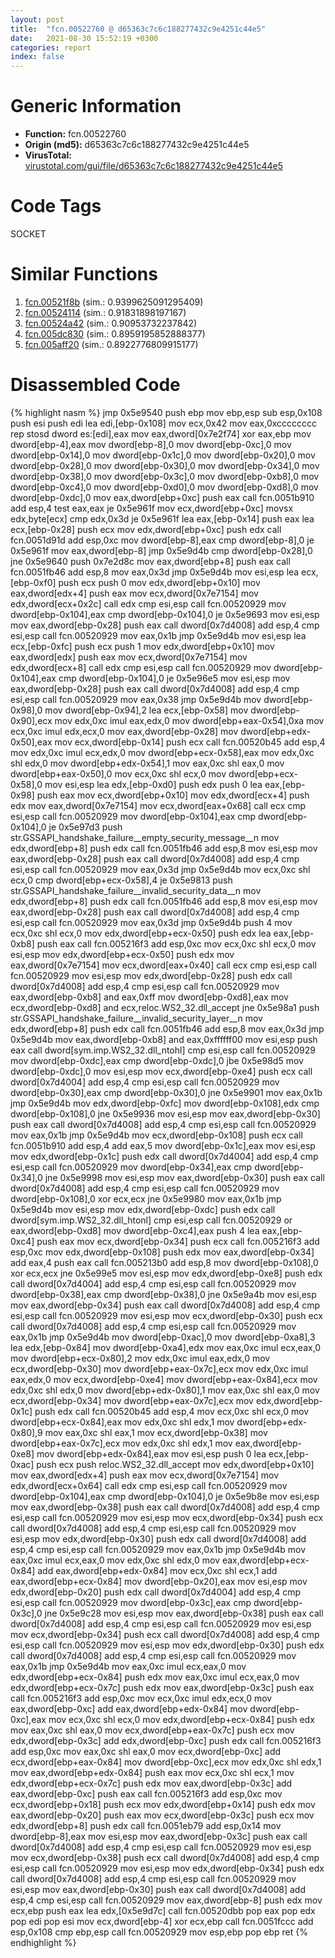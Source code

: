 ```yaml
---
layout: post
title:  "fcn.00522760 @ d65363c7c6c188277432c9e4251c44e5"
date:   2021-08-30 15:52:19 +0300
categories: report
index: false
---
```


# Generic Information
- **Function:** fcn.00522760
- **Origin (md5):** d65363c7c6c188277432c9e4251c44e5
- **VirusTotal:** [virustotal.com/gui/file/d65363c7c6c188277432c9e4251c44e5][virustotal_ref]

# Code Tags
<span class="tag" id="SOCKET">SOCKET</span>


# Similar Functions

1. [fcn.00521f8b][similar_1_ref] (sim.: 0.9399625091295409)
2. [fcn.00524114][similar_2_ref] (sim.: 0.91831898197167)
3. [fcn.00524a42][similar_3_ref] (sim.: 0.90953732237842)
4. [fcn.005dc830][similar_4_ref] (sim.: 0.8959195852888377)
5. [fcn.005aff20][similar_5_ref] (sim.: 0.8922776809915177)


# Disassembled Code

{% highlight nasm %}
jmp 0x5e9540
push ebp
mov ebp,esp
sub esp,0x108
push esi
push edi
lea edi,[ebp-0x108]
mov ecx,0x42
mov eax,0xcccccccc
rep stosd dword es:[edi],eax
mov eax,dword[0x7e2f74]
xor eax,ebp
mov dword[ebp-4],eax
mov dword[ebp-8],0
mov dword[ebp-0xc],0
mov dword[ebp-0x14],0
mov dword[ebp-0x1c],0
mov dword[ebp-0x20],0
mov dword[ebp-0x28],0
mov dword[ebp-0x30],0
mov dword[ebp-0x34],0
mov dword[ebp-0x38],0
mov dword[ebp-0x3c],0
mov dword[ebp-0xb8],0
mov dword[ebp-0xc4],0
mov dword[ebp-0xd0],0
mov dword[ebp-0xd8],0
mov dword[ebp-0xdc],0
mov eax,dword[ebp+0xc]
push eax
call fcn.0051b910
add esp,4
test eax,eax
je 0x5e961f
mov ecx,dword[ebp+0xc]
movsx edx,byte[ecx]
cmp edx,0x3d
je 0x5e961f
lea eax,[ebp-0x14]
push eax
lea ecx,[ebp-0x28]
push ecx
mov edx,dword[ebp+0xc]
push edx
call fcn.0051d91d
add esp,0xc
mov dword[ebp-8],eax
cmp dword[ebp-8],0
je 0x5e961f
mov eax,dword[ebp-8]
jmp 0x5e9d4b
cmp dword[ebp-0x28],0
jne 0x5e9640
push 0x7e2d8c
mov eax,dword[ebp+8]
push eax
call fcn.0051fb46
add esp,8
mov eax,0x3d
jmp 0x5e9d4b
mov esi,esp
lea ecx,[ebp-0xf0]
push ecx
push 0
mov edx,dword[ebp+0x10]
mov eax,dword[edx+4]
push eax
mov ecx,dword[0x7e7154]
mov edx,dword[ecx+0x2c]
call edx
cmp esi,esp
call fcn.00520929
mov dword[ebp-0x104],eax
cmp dword[ebp-0x104],0
je 0x5e9693
mov esi,esp
mov eax,dword[ebp-0x28]
push eax
call dword[0x7d4008]
add esp,4
cmp esi,esp
call fcn.00520929
mov eax,0x1b
jmp 0x5e9d4b
mov esi,esp
lea ecx,[ebp-0xfc]
push ecx
push 1
mov edx,dword[ebp+0x10]
mov eax,dword[edx]
push eax
mov ecx,dword[0x7e7154]
mov edx,dword[ecx+8]
call edx
cmp esi,esp
call fcn.00520929
mov dword[ebp-0x104],eax
cmp dword[ebp-0x104],0
je 0x5e96e5
mov esi,esp
mov eax,dword[ebp-0x28]
push eax
call dword[0x7d4008]
add esp,4
cmp esi,esp
call fcn.00520929
mov eax,0x38
jmp 0x5e9d4b
mov dword[ebp-0x98],0
mov dword[ebp-0x94],2
lea ecx,[ebp-0x58]
mov dword[ebp-0x90],ecx
mov edx,0xc
imul eax,edx,0
mov dword[ebp+eax-0x54],0xa
mov ecx,0xc
imul edx,ecx,0
mov eax,dword[ebp-0x28]
mov dword[ebp+edx-0x50],eax
mov ecx,dword[ebp-0x14]
push ecx
call fcn.00520b45
add esp,4
mov edx,0xc
imul ecx,edx,0
mov dword[ebp+ecx-0x58],eax
mov edx,0xc
shl edx,0
mov dword[ebp+edx-0x54],1
mov eax,0xc
shl eax,0
mov dword[ebp+eax-0x50],0
mov ecx,0xc
shl ecx,0
mov dword[ebp+ecx-0x58],0
mov esi,esp
lea edx,[ebp-0xd0]
push edx
push 0
lea eax,[ebp-0x98]
push eax
mov ecx,dword[ebp+0x10]
mov edx,dword[ecx+4]
push edx
mov eax,dword[0x7e7154]
mov ecx,dword[eax+0x68]
call ecx
cmp esi,esp
call fcn.00520929
mov dword[ebp-0x104],eax
cmp dword[ebp-0x104],0
je 0x5e97d3
push str.GSSAPI_handshake_failure__empty_security_message__n
mov edx,dword[ebp+8]
push edx
call fcn.0051fb46
add esp,8
mov esi,esp
mov eax,dword[ebp-0x28]
push eax
call dword[0x7d4008]
add esp,4
cmp esi,esp
call fcn.00520929
mov eax,0x3d
jmp 0x5e9d4b
mov ecx,0xc
shl ecx,0
cmp dword[ebp+ecx-0x58],4
je 0x5e9813
push str.GSSAPI_handshake_failure__invalid_security_data__n
mov edx,dword[ebp+8]
push edx
call fcn.0051fb46
add esp,8
mov esi,esp
mov eax,dword[ebp-0x28]
push eax
call dword[0x7d4008]
add esp,4
cmp esi,esp
call fcn.00520929
mov eax,0x3d
jmp 0x5e9d4b
push 4
mov ecx,0xc
shl ecx,0
mov edx,dword[ebp+ecx-0x50]
push edx
lea eax,[ebp-0xb8]
push eax
call fcn.005216f3
add esp,0xc
mov ecx,0xc
shl ecx,0
mov esi,esp
mov edx,dword[ebp+ecx-0x50]
push edx
mov eax,dword[0x7e7154]
mov ecx,dword[eax+0x40]
call ecx
cmp esi,esp
call fcn.00520929
mov esi,esp
mov edx,dword[ebp-0x28]
push edx
call dword[0x7d4008]
add esp,4
cmp esi,esp
call fcn.00520929
mov eax,dword[ebp-0xb8]
and eax,0xff
mov dword[ebp-0xd8],eax
mov ecx,dword[ebp-0xd8]
and ecx,reloc.WS2_32.dll_accept
jne 0x5e98a1
push str.GSSAPI_handshake_failure__invalid_security_layer__n
mov edx,dword[ebp+8]
push edx
call fcn.0051fb46
add esp,8
mov eax,0x3d
jmp 0x5e9d4b
mov eax,dword[ebp-0xb8]
and eax,0xffffff00
mov esi,esp
push eax
call dword[sym.imp.WS2_32.dll_ntohl]
cmp esi,esp
call fcn.00520929
mov dword[ebp-0xdc],eax
cmp dword[ebp-0xdc],0
jbe 0x5e98d5
mov dword[ebp-0xdc],0
mov esi,esp
mov ecx,dword[ebp-0xe4]
push ecx
call dword[0x7d4004]
add esp,4
cmp esi,esp
call fcn.00520929
mov dword[ebp-0x30],eax
cmp dword[ebp-0x30],0
jne 0x5e9901
mov eax,0x1b
jmp 0x5e9d4b
mov edx,dword[ebp-0xfc]
mov dword[ebp-0x108],edx
cmp dword[ebp-0x108],0
jne 0x5e9936
mov esi,esp
mov eax,dword[ebp-0x30]
push eax
call dword[0x7d4008]
add esp,4
cmp esi,esp
call fcn.00520929
mov eax,0x1b
jmp 0x5e9d4b
mov ecx,dword[ebp-0x108]
push ecx
call fcn.0051b910
add esp,4
add eax,5
mov dword[ebp-0x1c],eax
mov esi,esp
mov edx,dword[ebp-0x1c]
push edx
call dword[0x7d4004]
add esp,4
cmp esi,esp
call fcn.00520929
mov dword[ebp-0x34],eax
cmp dword[ebp-0x34],0
jne 0x5e9998
mov esi,esp
mov eax,dword[ebp-0x30]
push eax
call dword[0x7d4008]
add esp,4
cmp esi,esp
call fcn.00520929
mov dword[ebp-0x108],0
xor ecx,ecx
jne 0x5e9980
mov eax,0x1b
jmp 0x5e9d4b
mov esi,esp
mov edx,dword[ebp-0xdc]
push edx
call dword[sym.imp.WS2_32.dll_htonl]
cmp esi,esp
call fcn.00520929
or eax,dword[ebp-0xd8]
mov dword[ebp-0xc4],eax
push 4
lea eax,[ebp-0xc4]
push eax
mov ecx,dword[ebp-0x34]
push ecx
call fcn.005216f3
add esp,0xc
mov edx,dword[ebp-0x108]
push edx
mov eax,dword[ebp-0x34]
add eax,4
push eax
call fcn.005213b0
add esp,8
mov dword[ebp-0x108],0
xor ecx,ecx
jne 0x5e99e5
mov esi,esp
mov edx,dword[ebp-0xe8]
push edx
call dword[0x7d4004]
add esp,4
cmp esi,esp
call fcn.00520929
mov dword[ebp-0x38],eax
cmp dword[ebp-0x38],0
jne 0x5e9a4b
mov esi,esp
mov eax,dword[ebp-0x34]
push eax
call dword[0x7d4008]
add esp,4
cmp esi,esp
call fcn.00520929
mov esi,esp
mov ecx,dword[ebp-0x30]
push ecx
call dword[0x7d4008]
add esp,4
cmp esi,esp
call fcn.00520929
mov eax,0x1b
jmp 0x5e9d4b
mov dword[ebp-0xac],0
mov dword[ebp-0xa8],3
lea edx,[ebp-0x84]
mov dword[ebp-0xa4],edx
mov eax,0xc
imul ecx,eax,0
mov dword[ebp+ecx-0x80],2
mov edx,0xc
imul eax,edx,0
mov ecx,dword[ebp-0x30]
mov dword[ebp+eax-0x7c],ecx
mov edx,0xc
imul eax,edx,0
mov ecx,dword[ebp-0xe4]
mov dword[ebp+eax-0x84],ecx
mov edx,0xc
shl edx,0
mov dword[ebp+edx-0x80],1
mov eax,0xc
shl eax,0
mov ecx,dword[ebp-0x34]
mov dword[ebp+eax-0x7c],ecx
mov edx,dword[ebp-0x1c]
push edx
call fcn.00520b45
add esp,4
mov ecx,0xc
shl ecx,0
mov dword[ebp+ecx-0x84],eax
mov edx,0xc
shl edx,1
mov dword[ebp+edx-0x80],9
mov eax,0xc
shl eax,1
mov ecx,dword[ebp-0x38]
mov dword[ebp+eax-0x7c],ecx
mov edx,0xc
shl edx,1
mov eax,dword[ebp-0xe8]
mov dword[ebp+edx-0x84],eax
mov esi,esp
push 0
lea ecx,[ebp-0xac]
push ecx
push reloc.WS2_32.dll_accept
mov edx,dword[ebp+0x10]
mov eax,dword[edx+4]
push eax
mov ecx,dword[0x7e7154]
mov edx,dword[ecx+0x64]
call edx
cmp esi,esp
call fcn.00520929
mov dword[ebp-0x104],eax
cmp dword[ebp-0x104],0
je 0x5e9b8e
mov esi,esp
mov eax,dword[ebp-0x38]
push eax
call dword[0x7d4008]
add esp,4
cmp esi,esp
call fcn.00520929
mov esi,esp
mov ecx,dword[ebp-0x34]
push ecx
call dword[0x7d4008]
add esp,4
cmp esi,esp
call fcn.00520929
mov esi,esp
mov edx,dword[ebp-0x30]
push edx
call dword[0x7d4008]
add esp,4
cmp esi,esp
call fcn.00520929
mov eax,0x1b
jmp 0x5e9d4b
mov eax,0xc
imul ecx,eax,0
mov edx,0xc
shl edx,0
mov eax,dword[ebp+ecx-0x84]
add eax,dword[ebp+edx-0x84]
mov ecx,0xc
shl ecx,1
add eax,dword[ebp+ecx-0x84]
mov dword[ebp-0x20],eax
mov esi,esp
mov edx,dword[ebp-0x20]
push edx
call dword[0x7d4004]
add esp,4
cmp esi,esp
call fcn.00520929
mov dword[ebp-0x3c],eax
cmp dword[ebp-0x3c],0
jne 0x5e9c28
mov esi,esp
mov eax,dword[ebp-0x38]
push eax
call dword[0x7d4008]
add esp,4
cmp esi,esp
call fcn.00520929
mov esi,esp
mov ecx,dword[ebp-0x34]
push ecx
call dword[0x7d4008]
add esp,4
cmp esi,esp
call fcn.00520929
mov esi,esp
mov edx,dword[ebp-0x30]
push edx
call dword[0x7d4008]
add esp,4
cmp esi,esp
call fcn.00520929
mov eax,0x1b
jmp 0x5e9d4b
mov eax,0xc
imul ecx,eax,0
mov edx,dword[ebp+ecx-0x84]
push edx
mov eax,0xc
imul ecx,eax,0
mov edx,dword[ebp+ecx-0x7c]
push edx
mov eax,dword[ebp-0x3c]
push eax
call fcn.005216f3
add esp,0xc
mov ecx,0xc
imul edx,ecx,0
mov eax,dword[ebp-0xc]
add eax,dword[ebp+edx-0x84]
mov dword[ebp-0xc],eax
mov ecx,0xc
shl ecx,0
mov edx,dword[ebp+ecx-0x84]
push edx
mov eax,0xc
shl eax,0
mov ecx,dword[ebp+eax-0x7c]
push ecx
mov edx,dword[ebp-0x3c]
add edx,dword[ebp-0xc]
push edx
call fcn.005216f3
add esp,0xc
mov eax,0xc
shl eax,0
mov ecx,dword[ebp-0xc]
add ecx,dword[ebp+eax-0x84]
mov dword[ebp-0xc],ecx
mov edx,0xc
shl edx,1
mov eax,dword[ebp+edx-0x84]
push eax
mov ecx,0xc
shl ecx,1
mov edx,dword[ebp+ecx-0x7c]
push edx
mov eax,dword[ebp-0x3c]
add eax,dword[ebp-0xc]
push eax
call fcn.005216f3
add esp,0xc
mov ecx,dword[ebp+0x18]
push ecx
mov edx,dword[ebp+0x14]
push edx
mov eax,dword[ebp-0x20]
push eax
mov ecx,dword[ebp-0x3c]
push ecx
mov edx,dword[ebp+8]
push edx
call fcn.0051eb79
add esp,0x14
mov dword[ebp-8],eax
mov esi,esp
mov eax,dword[ebp-0x3c]
push eax
call dword[0x7d4008]
add esp,4
cmp esi,esp
call fcn.00520929
mov esi,esp
mov ecx,dword[ebp-0x38]
push ecx
call dword[0x7d4008]
add esp,4
cmp esi,esp
call fcn.00520929
mov esi,esp
mov edx,dword[ebp-0x34]
push edx
call dword[0x7d4008]
add esp,4
cmp esi,esp
call fcn.00520929
mov esi,esp
mov eax,dword[ebp-0x30]
push eax
call dword[0x7d4008]
add esp,4
cmp esi,esp
call fcn.00520929
mov eax,dword[ebp-8]
push edx
mov ecx,ebp
push eax
lea edx,[0x5e9d7c]
call fcn.00520dbb
pop eax
pop edx
pop edi
pop esi
mov ecx,dword[ebp-4]
xor ecx,ebp
call fcn.0051fccc
add esp,0x108
cmp ebp,esp
call fcn.00520929
mov esp,ebp
pop ebp
ret
{% endhighlight %}


[similar_1_ref]: /report/fcn.00521f8b@d65363c7c6c188277432c9e4251c44e5
[similar_2_ref]: /report/fcn.00524114@d65363c7c6c188277432c9e4251c44e5
[similar_3_ref]: /report/fcn.00524a42@d65363c7c6c188277432c9e4251c44e5
[similar_4_ref]: /report/fcn.005dc830@d65363c7c6c188277432c9e4251c44e5
[similar_5_ref]: /report/fcn.005aff20@d65363c7c6c188277432c9e4251c44e5
[virustotal_ref]: https://www.virustotal.com/gui/file/d65363c7c6c188277432c9e4251c44e5